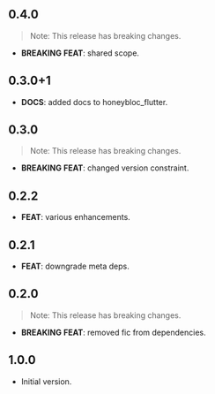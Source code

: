 ## 0.4.0

> Note: This release has breaking changes.

 - **BREAKING** **FEAT**: shared scope.

## 0.3.0+1

 - **DOCS**: added docs to honeybloc_flutter.

## 0.3.0

> Note: This release has breaking changes.

 - **BREAKING** **FEAT**: changed version constraint.

## 0.2.2

 - **FEAT**: various enhancements.

## 0.2.1

 - **FEAT**: downgrade meta deps.

## 0.2.0

> Note: This release has breaking changes.

 - **BREAKING** **FEAT**: removed fic from dependencies.

## 1.0.0

- Initial version.
